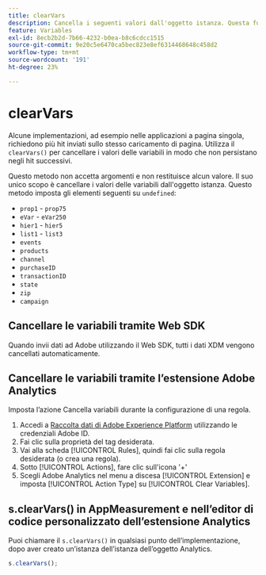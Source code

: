 ```yaml
---
title: clearVars
description: Cancella i seguenti valori dall'oggetto istanza. Questa funzione rimuove gli elementi (li imposta come "indefiniti").
feature: Variables
exl-id: 8ecb2b2d-7b66-4232-b0ea-b8c6cdcc1515
source-git-commit: 9e20c5e6470ca5bec823e8ef6314468648c458d2
workflow-type: tm+mt
source-wordcount: '191'
ht-degree: 23%

---
```


# clearVars

Alcune implementazioni, ad esempio nelle applicazioni a pagina singola, richiedono più hit inviati sullo stesso caricamento di pagina. Utilizza il `clearVars()` per cancellare i valori delle variabili in modo che non persistano negli hit successivi.

Questo metodo non accetta argomenti e non restituisce alcun valore. Il suo unico scopo è cancellare i valori delle variabili dall&#39;oggetto istanza. Questo metodo imposta gli elementi seguenti su `undefined`:

* `prop1` - `prop75`
* `eVar` - `eVar250`
* `hier1` - `hier5`
* `list1` - `list3`
* `events`
* `products`
* `channel`
* `purchaseID`
* `transactionID`
* `state`
* `zip`
* `campaign`

## Cancellare le variabili tramite Web SDK

Quando invii dati ad Adobe utilizzando il Web SDK, tutti i dati XDM vengono cancellati automaticamente.

## Cancellare le variabili tramite l’estensione Adobe Analytics

Imposta l’azione Cancella variabili durante la configurazione di una regola.

1. Accedi a [Raccolta dati di Adobe Experience Platform](https://experience.adobe.com/data-collection) utilizzando le credenziali Adobe ID.
2. Fai clic sulla proprietà del tag desiderata.
3. Vai alla scheda [!UICONTROL Rules], quindi fai clic sulla regola desiderata (o crea una regola).
4. Sotto [!UICONTROL Actions], fare clic sull&#39;icona &#39;+&#39;
5. Scegli Adobe Analytics nel menu a discesa [!UICONTROL Extension] e imposta [!UICONTROL Action Type] su [!UICONTROL Clear Variables].

## s.clearVars() in AppMeasurement e nell’editor di codice personalizzato dell’estensione Analytics

Puoi chiamare il `s.clearVars()` in qualsiasi punto dell’implementazione, dopo aver creato un’istanza dell’istanza dell’oggetto Analytics.

```js
s.clearVars();
```
